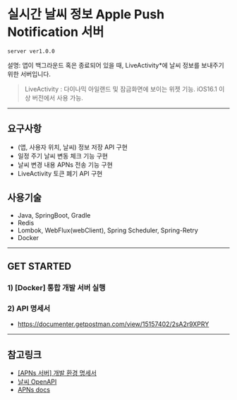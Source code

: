 # 실시간 날씨 정보 Apple Push Notification 서버

`server ver1.0.0`

설명: 앱이 백그라운드 혹은 종료되어 있을 때, LiveActivity*에 날씨 정보를 보내주기 위한 서버입니다.

> LiveActivity : 다이나믹 아일랜드 및 잠금화면에 보이는 위젯 기능. iOS16.1 이상 버전에서 사용 가능.

---

## 요구사항

- (앱, 사용자 위치, 날씨) 정보 저장 API 구현
- 일정 주기 날씨 변동 체크 기능 구현
- 날씨 변경 내용 APNs 전송 기능 구현
- LiveActivity 토큰 폐기 API 구현

## 사용기술

- Java, SpringBoot, Gradle
- Redis
- Lombok, WebFlux(webClient), Spring Scheduler, Spring-Retry
- Docker

---

## GET STARTED

### 1) [Docker] 통합 개발 서버 실행

### 2) API 명세서

- https://documenter.getpostman.com/view/15157402/2sA2r9XPRY

---

## 참고링크
- [[APNs 서버] 개발 환경 명세서](https://github.com/Si-Hyeak-KANG/Weather-island_APNs_springboot-server/wiki/%EA%B0%9C%EB%B0%9C%ED%99%98%EA%B2%BD%EB%AA%85%EC%84%B8%EC%84%9C)
- [날씨 OpenAPI](https://openweathermap.org/api/one-call-3#how)
- [APNs docs](https://developer.apple.com/documentation/usernotifications/setting_up_a_remote_notification_server/sending_notification_requests_to_apns)
